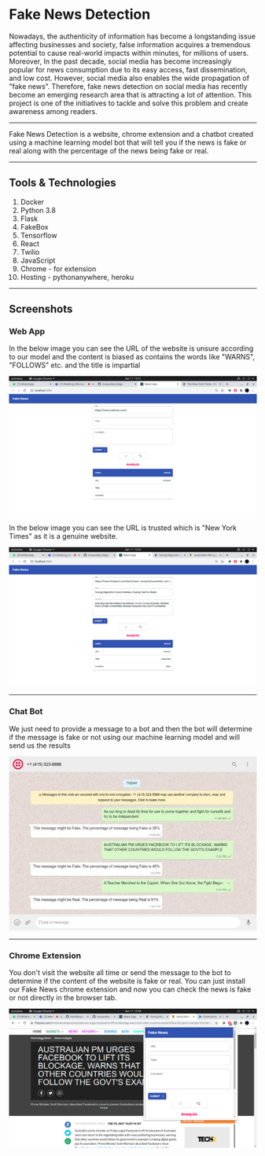 # Fake News Detection

Nowadays, the authenticity of information has become a longstanding issue affecting businesses and society, false information acquires a tremendous potential to cause real-world impacts within minutes, for millions of users. Moreover, In the past decade, social media has become increasingly popular for news consumption due to its easy access, fast dissemination, and low cost. However, social media also enables the wide propagation of "fake news”. Therefore, fake news detection on social media has recently become an emerging research area that is attracting a lot of attention. This project is one of the initiatives to tackle and solve this problem and create awareness among readers.

--- 

Fake News Detection is a website, chrome extension and a chatbot created using a machine learning model bot that will tell you if the news is fake or real along with the percentage of the news being fake or real.

---

## Tools & Technologies
1. Docker
2. Python 3.8
3. Flask
4. FakeBox
5. Tensorflow
6. React
7. Twilio
8. JavaScript
9. Chrome - for extension
10. Hosting - pythonanywhere, heroku

---


## Screenshots

### Web App 

In the below image you can see the URL of the website is unsure according to our model and the content is biased as contains the words like "WARNS", "FOLLOWS" etc. and the title is impartial



![alt text](https://github.com/mrpandey1/algo/blob/main/Screenshots/trusted.png)



In the below image you can see the URL is trusted which is "New York Times" as it is a genuine website.



![alt text](https://github.com/mrpandey1/algo/blob/main/Screenshots/unsure.png)

----

### Chat Bot

We just need to provide a message to a bot and then the bot will determine if the message is fake or not using our machine learning model and will send us the results


![alt text](https://github.com/mrpandey1/algo/blob/main/Screenshots/bot.jpeg)

---


### Chrome Extension

You don't visit the website all time or send the message to the bot to determine if the content of the website is fake or real. You can just install our Fake News chrome extension and now you can check the news is fake or not directly in the browser tab.


![alt text](https://github.com/mrpandey1/algo/blob/main/Screenshots/extension.png)

